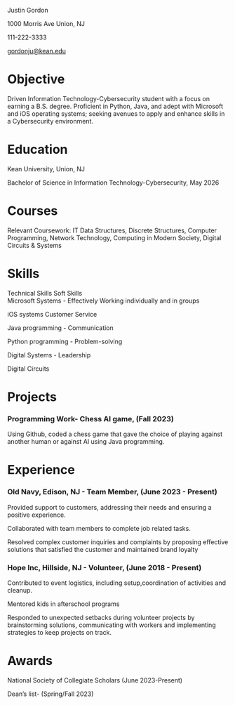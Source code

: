 Justin Gordon

1000 Morris Ave Union, NJ 

111-222-3333

gordonju@kean.edu


# Objective
Driven Information Technology-Cybersecurity student with a focus on earning a B.S. degree. Proficient in Python, Java, and adept with Microsoft and iOS operating systems; seeking avenues to apply and enhance skills in a Cybersecurity environment. 

# Education
Kean University, Union, NJ 

Bachelor of Science in Information Technology-Cybersecurity, May 2026        

# Courses
Relevant Coursework:  IT Data Structures, Discrete Structures, Computer Programming, Network Technology, Computing in Modern Society, Digital Circuits & Systems 

# Skills
Technical Skills                                                                               Soft Skills                                                                                                         
Microsoft Systems                                                                            - Effectively Working individually and in  groups                       

iOS systems                                                                                   Customer Service 
                                                            
Java programming                                                                             - Communication

Python programming                                                                            - Problem-solving

Digital Systems                                                                                 - Leadership 

Digital Circuits      

# **Projects**
### Programming Work- Chess AI game, (Fall 2023)
Using Github, coded a chess game that gave the choice of playing against another human or against AI using Java programming.                  

# Experience
### Old Navy, Edison, NJ - Team Member, (June 2023 - Present)

Provided support to  customers, addressing their needs and ensuring a positive experience.

Collaborated with team members to complete job related  tasks. 

Resolved complex customer inquiries and complaints by proposing effective solutions that satisfied the customer and maintained brand loyalty

### Hope Inc, Hillside, NJ - Volunteer,  (June 2018 - Present)

Contributed to event logistics, including setup,coordination of activities and cleanup.

Mentored kids in afterschool programs

Responded to unexpected setbacks during volunteer projects by brainstorming solutions, communicating with workers and implementing strategies to keep projects on track.

# Awards
 National Society of Collegiate Scholars (June 2023-Present)
 
 Dean’s list- (Spring/Fall 2023) 

